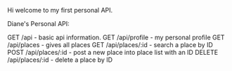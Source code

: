 
Hi welcome to my first personal API.

Diane's Personal API:

GET /api - basic api information.
GET /api/profile - my personal profile
GET /api/places - gives all places
GET /api/places/:id - search a place by ID
POST /api/places/:id - post a new place into place list with an ID
DELETE /api/places/:id - delete a place by ID
